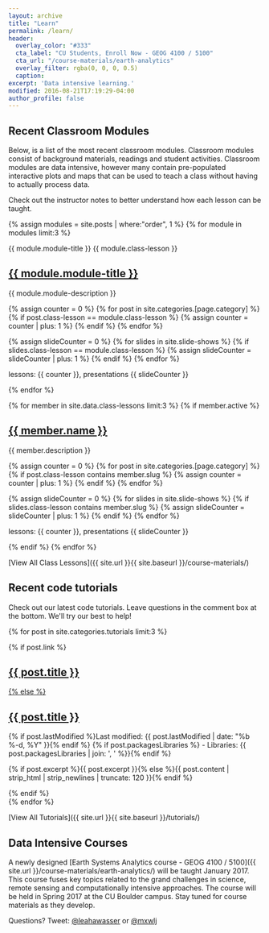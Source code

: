 ```yaml
---
layout: archive
title: "Learn"
permalink: /learn/
header:
  overlay_color: "#333"
  cta_label: "CU Students, Enroll Now - GEOG 4100 / 5100"
  cta_url: "/course-materials/earth-analytics"
  overlay_filter: rgba(0, 0, 0, 0.5)
  caption:
excerpt: 'Data intensive learning.'
modified: 2016-08-21T17:19:29-04:00
author_profile: false
---
```


## Recent Classroom Modules

Below, is a list of the most recent classroom modules. Classroom modules consist
of background materials, readings and student activities. Classroom modules are
data intensive, however many contain pre-populated interactive plots and maps
that can be used to teach a class without having to actually process data.

Check out the instructor notes to better understand how each lesson can be taught.

{% assign modules = site.posts | where:"order", 1 %}
{% for module in modules limit:3 %}

{{ module.module-title }}
{{ module.class-lesson }}

<div class="list__item">
  <article class="archive__item" >
  <h2 class="archive__item-title">
  <a href="{{ site.url }}{{ module.permalink }}">{{ module.module-title }}</a></h2>

  <p class='archive__item-excerpt'>{{ module.module-description }}</p>

  {% assign counter = 0 %}
  {% for post in site.categories.[page.category] %}
      {% if post.class-lesson == module.class-lesson %}
        {% assign counter = counter | plus: 1 %}
      {% endif %}
  {% endfor %}

 {% assign slideCounter = 0 %}
  {% for slides in site.slide-shows %}
    {% if slides.class-lesson == module.class-lesson %}
      {% assign slideCounter = slideCounter | plus: 1 %}
    {% endif %}
  {% endfor %}
  <p class="page__meta">lessons: {{ counter }}, presentations {{ slideCounter }}</p>
  </article>
</div>

{% endfor %}

{% for member in site.data.class-lessons limit:3 %}
{% if member.active %}
<div class="list__item">
  <article class="archive__item" >
  <h2 class="archive__item-title">
  <a href="{{ site.url }}/course-materials/{{ member.slug}}">{{ member.name }} </a></h2>
  <p class='archive__item-excerpt'>{{ member.description }}</p>
  {% assign counter = 0 %}
  {% for post in site.categories.[page.category] %}
      {% if post.class-lesson contains member.slug %}
        {% assign counter = counter | plus: 1 %}
      {% endif %}
  {% endfor %}

 {% assign slideCounter = 0 %}
  {% for slides in site.slide-shows %}
    {% if slides.class-lesson contains member.slug %}
      {% assign slideCounter = slideCounter | plus: 1 %}
    {% endif %}
  {% endfor %}
  <p class="page__meta">lessons: {{ counter }}, presentations {{ slideCounter }}</p>
  </article>
</div>
{% endif %}
{% endfor %}

[View All Class Lessons]({{ site.url }}{{ site.baseurl }}/course-materials/)

## Recent code tutorials

Check out our latest code tutorials. Leave questions in the comment box at
the bottom. We'll try our best to help!

  {% for post in site.categories.tutorials limit:3 %}
  <div class="list__item">
    <article class="archive__item" >
    {% if post.link %}
      <h2 class="archive__item-title"><a href="{{ site.url }}{{ site.baseurl }}{{ post.url }}" title="{{ post.title }}">{{ post.title }}</a> <a href="{{ post.link }}" target="_blank" title="{{ post.title }}"><i class="icon-link"></i></h2>
    {% else %}
      <h2 class="archive__item-title"><a href="{{ site.url }}{{ site.baseurl }}{{ post.url }}" title="{{ post.title }}">{{ post.title }}</a></h2>
      <span class="post-date">
      {% if post.lastModified %}Last modified: {{ post.lastModified | date: "%b %-d, %Y" }}{% endif %}
      {% if post.packagesLibraries %} - Libraries: {{ post.packagesLibraries | join: ', ' %}}{% endif %}
      </span>
      <p class='archive__item-excerpt'>{% if post.excerpt %}{{ post.excerpt }}{% else %}{{ post.content | strip_html | strip_newlines | truncate: 120 }}{% endif %}</p>
    {% endif %}
  </article>
  </div>
{% endfor %}

[View All Tutorials]({{ site.url }}{{ site.baseurl }}/tutorials/)

## Data Intensive Courses
A newly designed
[Earth Systems Analytics course - GEOG 4100 / 5100]({{ site.url }}/course-materials/earth-analytics/)
will be taught January 2017. This course fuses key topics related to the grand
challenges in science, remote sensing and computationally intensive approaches.
The course will be held in Spring 2017 at the CU Boulder campus. Stay tuned for
course materials as they develop.


Questions? Tweet: <a href="http://twitter.com/leahawasser" class="btn btn--twitter"><i class="fa fa-twitter"></i>@leahawasser</a> or <a href="http://twitter.com/mxwlj" class="btn btn--twitter"><i class="fa fa-twitter"></i>@mxwlj</a>
